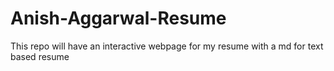 # Anish-Aggarwal-Resume
This repo will have an interactive webpage for my resume with a md for text based resume

